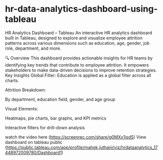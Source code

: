 # hr-data-analytics-dashboard-using-tableau
HR Analytics Dashboard – Tableau
An interactive HR analytics dashboard built in Tableau, designed to explore and visualize employee attrition patterns across various dimensions such as education, age, gender, job role, department, and more.


🔍 Overview
This dashboard provides actionable insights for HR teams by identifying key trends that contribute to employee attrition. It empowers stakeholders to make data-driven decisions to improve retention strategies.
 Key Insights
Global Filter: Education is applied as a global filter across all charts.

Attrition Breakdown:

By department, education field, gender, and age group

Visual Elements:

Heatmaps, pie charts, bar graphs, and KPI metrics

Interactive filters for drill-down analysis

watch the video here (https://screenrec.com/share/g0MXx1isdS)
View dashboard on tableau public (https://public.tableau.com/app/profile/mahek.juthani/viz/hrdataanalytics_17448972009780/Dashboard1)
